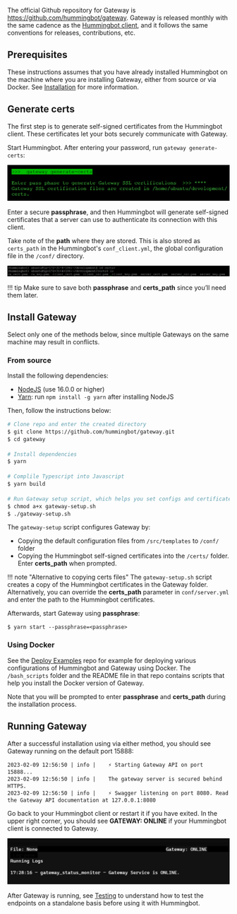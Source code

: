 The official Github repository for Gateway is https://github.com/hummingbot/gateway. Gateway is released monthly  with the same cadence as the [Hummingbot client](https://github.com/hummingbot/hummingbot), and it follows the same conventions for releases, contributions, etc.

## Prerequisites

These instructions assumes that you have already installed Hummingbot on the machine where you are installing Gateway, either from source or via Docker. See [Installation](/installation/) for more information.

## Generate certs

The first step is to generate self-signed certificates from the Hummingbot client. These certificates let your bots securely communicate with Gateway.

Start Hummingbot. After entering your password, run `gateway generate-certs`:

[![](./generate-certs.png)](./generate-certs.png)

Enter a secure **passphrase**, and then Hummingbot will generate self-signed certificates that a server can use to authenticate its connection with this client.

Take note of the **path** where they are stored. This is also stored as `certs_path` in the Hummingbot's `conf_client.yml`, the global configuration file in the `/conf/` directory.

[![](./certs-path.png)](./certs-path.png)

!!! tip
    Make sure to save both **passphrase** and **certs_path** since you’ll need them later.

## Install Gateway

Select only one of the methods below, since multiple Gateways on the same machine may result in conflicts.

### From source

Install the following dependencies:

- [NodeJS](https://nodejs.org/) (use 16.0.0 or higher)
- [Yarn](https://yarnpkg.com/): run `npm install -g yarn` after installing NodeJS

Then, follow the instructions below:

```bash
# Clone repo and enter the created directory
$ git clone https://github.com/hummingbot/gateway.git
$ cd gateway

# Install dependencies
$ yarn

# Complile Typescript into Javascript
$ yarn build

# Run Gateway setup script, which helps you set configs and certificates
$ chmod a+x gateway-setup.sh
$ ./gateway-setup.sh
```

The `gateway-setup` script configures Gateway by:

* Copying the default configuration files from `/src/templates` to `/conf/` folder
* Copying the Hummingbot self-signed certificates into the `/certs/` folder. Enter **certs_path** when prompted.

!!! note "Alternative to copying certs files"
    The `gateway-setup.sh` script creates a copy of the Hummingbot certificates in the Gateway folder. Alternatively, you can override the **certs_path** parameter in `conf/server.yml` and enter the path to the Hummingbot certificates.

Afterwards, start Gateway using **passphrase**:

```
$ yarn start --passphrase=<passphrase>
```

### Using Docker

See the [Deploy Examples](https://github.com/hummingbot/deploy-examples) repo for example for deploying various configurations of Hummingbot and Gateway using Docker. The `/bash_scripts` folder and the README file in that repo contains scripts that help you install the Docker version of Gateway.

Note that you will be prompted to enter **passphrase** and **certs_path** during the installation process.

## Running Gateway

After a successful installation using via either method, you should see Gateway running on the default port 15888:

```
2023-02-09 12:56:50 | info | 	⚡️ Starting Gateway API on port 15888...
2023-02-09 12:56:50 | info | 	The gateway server is secured behind HTTPS.
2023-02-09 12:56:50 | info | 	⚡️ Swagger listening on port 8080. Read the Gateway API documentation at 127.0.0.1:8080
```

Go back to your Hummingbot client or restart it if you have exited. In the upper right corner, you should see **GATEWAY: ONLINE** if your Hummingbot client is connected to Gateway.

[![](./gateway-status.png)](./gateway-status.png)

After Gateway is running, see [Testing](testing.md) to understand how to test the endpoints on a standalone basis before using it with Hummingbot.